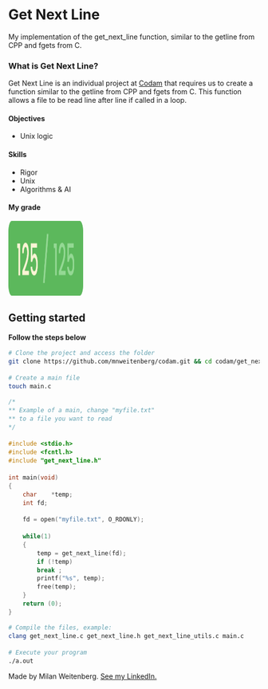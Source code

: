 # Get Next Line
My implementation of the get_next_line function, similar to the getline from CPP and fgets from C.

### What is Get Next Line?
Get Next Line is an individual project at [Codam](codam.nl) that requires us to create a function similar to the getline from CPP and fgets from C. This function allows a file to be read line after line if called in a loop.

#### Objectives
- Unix logic

#### Skills
- Rigor
- Unix
- Algorithms & AI

#### My grade
<img src="../img/score125.png" width="150" height="150"/>

## Getting started
**Follow the steps below**
```bash
# Clone the project and access the folder
git clone https://github.com/mnweitenberg/codam.git && cd codam/get_next_line

# Create a main file
touch main.c
```

```c
/*
** Example of a main, change "myfile.txt"
** to a file you want to read
*/

#include <stdio.h>
#include <fcntl.h>
#include "get_next_line.h"

int main(void)
{
	char	*temp;
	int	fd;

	fd = open("myfile.txt", O_RDONLY);

	while(1)
	{
		temp = get_next_line(fd);
		if (!temp)
		break ;
		printf("%s", temp);
		free(temp);
	}
	return (0);
}
```

```bash
# Compile the files, example:
clang get_next_line.c get_next_line.h get_next_line_utils.c main.c

# Execute your program
./a.out

```

Made by Milan Weitenberg. [See my LinkedIn.](https://www.linkedin.com/in/mnweitenberg/)

